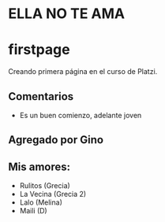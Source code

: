 # ELLA NO TE AMA

# firstpage
Creando primera página en el curso de Platzi.

## Comentarios
- Es un buen comienzo, adelante joven

## Agregado por Gino

## Mis amores:
* Rulitos (Grecia)
* La Vecina (Grecia 2)
* Lalo (Melina)
* Maili (D)